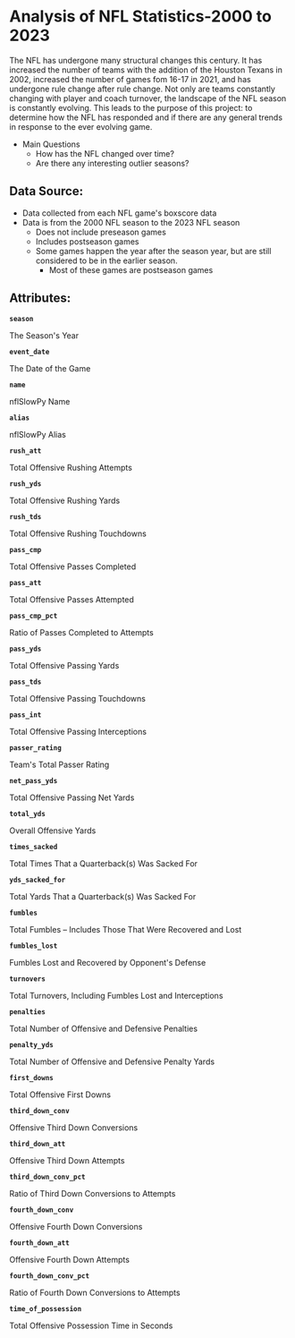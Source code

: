 # Analysis of NFL Statistics-2000 to 2023
The NFL has undergone many structural changes this century. It has increased the number of teams with the addition of the Houston Texans in 2002, increased the number of games fom 16-17 in 2021, and has undergone rule change after rule change. Not only are teams constantly changing with player and coach turnover, the landscape of the NFL season is constantly evolving. This leads to the purpose of this project: to determine how the NFL has responded and if there are any general trends in response to the ever evolving game.

- Main Questions
    - How has the NFL changed over time?
    - Are there any interesting outlier seasons?

## Data Source:
- Data collected from each NFL game's boxscore data
- Data is from the 2000 NFL season to the 2023 NFL season
    - Does not include preseason games
    - Includes postseason games
    - Some games happen the year after the season year, but are still considered to be in the earlier season.
        - Most of these games are postseason games

## Attributes:

**`season`**

The Season's Year

**`event_date`**

The Date of the Game

**`name`**

nflSlowPy Name 

**`alias`**

nflSlowPy Alias

**`rush_att`**

Total Offensive Rushing Attempts

**`rush_yds`**

Total Offensive Rushing Yards

**`rush_tds`**

Total Offensive Rushing Touchdowns

**`pass_cmp`**

Total Offensive Passes Completed

**`pass_att`**

Total Offensive Passes Attempted

**`pass_cmp_pct`**

Ratio of Passes Completed to Attempts

**`pass_yds`**

Total Offensive Passing Yards

**`pass_tds`**

Total Offensive Passing Touchdowns

**`pass_int`**

Total Offensive Passing Interceptions

**`passer_rating`**

Team's Total Passer Rating

**`net_pass_yds`**

Total Offensive Passing Net Yards

**`total_yds`**

Overall Offensive Yards

**`times_sacked`**

Total Times That a Quarterback(s) Was Sacked For

**`yds_sacked_for`**

Total Yards That a Quarterback(s) Was Sacked For

**`fumbles`**

Total Fumbles – Includes Those That Were Recovered and Lost

**`fumbles_lost`**

Fumbles Lost and Recovered by Opponent's Defense

**`turnovers`**

Total Turnovers, Including Fumbles Lost and Interceptions

**`penalties`**

Total Number of Offensive and Defensive Penalties

**`penalty_yds`**

Total Number of Offensive and Defensive Penalty Yards

**`first_downs`**

Total Offensive First Downs

**`third_down_conv`**

Offensive Third Down Conversions

**`third_down_att`**

Offensive Third Down Attempts

**`third_down_conv_pct`**

Ratio of Third Down Conversions to Attempts

**`fourth_down_conv`**

Offensive Fourth Down Conversions

**`fourth_down_att`**

Offensive Fourth Down Attempts

**`fourth_down_conv_pct`**

Ratio of Fourth Down Conversions to Attempts

**`time_of_possession`**

Total Offensive Possession Time in Seconds 
